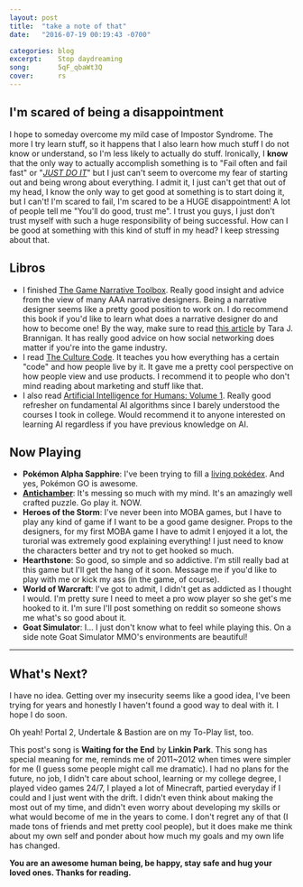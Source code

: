```yaml
---
layout: post
title:  "take a note of that"
date:   "2016-07-19 00:19:43 -0700"

categories: blog
excerpt:    Stop daydreaming
song:       5qF_qbaWt3Q
cover:      rs
---
```


## I'm scared of being a disappointment

I hope to someday overcome my mild case of Impostor Syndrome. The more I try learn stuff, so it happens that I also learn how much stuff I do not know or understand, so I'm less likely to actually do stuff. Ironically, I **know** that the only way to actually accomplish something is to "Fail often and fail fast" or "*[JUST DO IT](https://www.youtube.com/watch?v=ZXsQAXx_ao0)*" but I just can't seem to overcome my fear of starting out and being wrong about everything. I admit it, I just can't get that out of my head, I know the only way to get good at something is to start doing it, but I can't! I'm scared to fail, I'm scared to be a HUGE disappointment! A lot of people tell me "You'll do good, trust me". I trust you guys, I just don't trust myself with such a huge responsibility of being successful. How can I be good at something with this kind of stuff in my head? I keep stressing about that.

## Libros

* I finished [The Game Narrative Toolbox](https://www.goodreads.com/book/show/25710839-the-game-narrative-toolbox). Really good insight and advice from the view of many AAA narrative designers. Being a narrative designer seems like a pretty good position to work on. I do recommend this book if you'd like to learn what does a narrative designer do and how to become one! By the way, make sure to read [this article](https://medium.com/@kindofstrange/game-industry-101-the-power-of-online-networking-e59edcdb2f4e#.bqrjzpveq) by Tara J. Brannigan. It has really good advice on how social networking does matter if you're into the game industry.
* I read [The Culture Code](https://www.amazon.com/Culture-Code-Ingenious-Understand-People/dp/0767920570). It teaches you how everything has a certain "code" and how people live by it. It gave me a pretty cool perspective on how people view and use products. I recommend it to people who don't mind reading about marketing and stuff like that.
* I also read [Artificial Intelligence for Humans: Volume 1](http://www.heatonresearch.com/aifh/vol1/). Really good refresher on fundamental AI algorithms since I barely understood the courses I took in college. Would recommend it to anyone interested on learning AI regardless if you have previous knowledge on AI.

## Now Playing

* **Pokémon Alpha Sapphire**: I've been trying to fill a [living pokédex](http://bulbapedia.bulbagarden.net/wiki/Living_Pok%C3%A9dex). And yes, Pokémon GO is awesome.
* **[Antichamber](http://www.antichamber-game.com/)**: It's messing so much with my mind. It's an amazingly well crafted puzzle. Go play it. NOW.
* **Heroes of the Storm**: I've never been into MOBA games, but I have to play any kind of game if I want to be a good game designer. Props to the designers, for my first MOBA game I have to admit I enjoyed it a lot, the turorial was extremely good explaining everything! I just  need to know the characters better and try not to get hooked so much.
* **Hearthstone**: So good, so simple and so addictive. I'm still really bad at this game but I'll get the hang of it soon. Message me if you'd like to play with me or kick my ass (in the game, of course).
* **World of Warcraft**: I've got to admit, I didn't get as addicted as I thought I would. I'm pretty sure I need to meet a pro wow player so she get's me hooked to it. I'm sure I'll post something on reddit so someone shows me what's so good about it.
* **Goat Simulator**: I... I just don't know what to feel while playing this. On a side note Goat Simulator MMO's environments are beautiful!

--------------

## What's Next?

I have no idea. Getting over my insecurity seems like a good idea, I've been trying for years and honestly I haven't found a good way to deal with it. I hope I do soon.

Oh yeah! Portal 2, Undertale & Bastion are on my To-Play list, too.

This post's song is **Waiting for the End** by **Linkin Park**. This song has special meaning for me, reminds me of 2011~2012 when times were simpler for me (I guess some people might call me dramatic). I had no plans for the future, no job, I didn't care about school, learning or my college degree, I played video games 24/7, I played a lot of Minecraft, partied everyday if I could and I just went with the drift. I didn't even think about making the most out of my time, and didn't even worry about developing my skills or what would become of me in the years to come. I don't regret any of that (I made tons of friends and met pretty cool people), but it does make me think about my own self and ponder about how much my goals and my own life has changed.

**You are an awesome human being, be happy, stay safe and hug your loved ones. Thanks for reading.**
